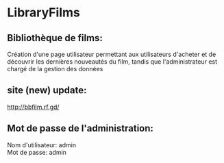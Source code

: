 # LibraryFilms
## Bibliothèque de films:  
Création d'une page utilisateur permettant aux utilisateurs d'acheter et de découvrir les dernières nouveautés du film, 
tandis que l'administrateur est chargé de la gestion des données
## site (new) update:
http://bbfilm.rf.gd/
## Mot de passe de l'administration:
Nom d'utilisateur: admin<br>
Mot de passe: admin
